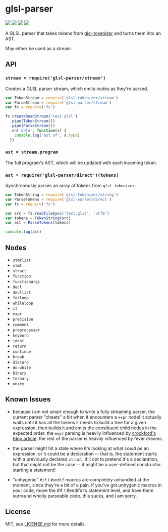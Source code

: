# glsl-parser

![](http://img.shields.io/badge/stability-stable-green.svg?style=flat)
![](http://img.shields.io/npm/v/glsl-parser.svg?style=flat)
![](http://img.shields.io/npm/dm/glsl-parser.svg?style=flat)
![](http://img.shields.io/npm/l/glsl-parser.svg?style=flat)

A GLSL parser that takes tokens from
[glsl-tokenizer](http://github.com/stackgl/glsl-tokenizer) and turns them into
an AST.

May either be used as a stream

## API

### `stream = require('glsl-parser/stream')`

Creates a GLSL parser stream, which emits nodes as they're parsed.

``` javascript
var TokenStream = require('glsl-tokenizer/stream')
var ParseStream = require('glsl-parser/stream')
var fs = require('fs')

fs.createReadStream('test.glsl')
  .pipe(TokenStream())
  .pipe(ParseStream())
  .on('data', function(x) {
    console.log('ast of', x.type)
  })
```

### `ast = stream.program`

The full program's AST, which will be updated with each incoming token.

### `ast = require('glsl-parser/direct')(tokens)`

Synchronously parses an array of tokens from `glsl-tokenizer`.

``` javascript
var TokenString = require('glsl-tokenizer/string')
var ParseTokens = require('glsl-parser/direct')
var fs = require('fs')

var src = fs.readFileSync('test.glsl', 'utf8')
var tokens = TokenString(src)
var ast = ParseTokens(tokens)

console.log(ast)
```

## Nodes

* `stmtlist`
* `stmt`
* `struct`
* `function`
* `functionargs`
* `decl`
* `decllist`
* `forloop`
* `whileloop`
* `if`
* `expr`
* `precision`
* `comment`
* `preprocessor`
* `keyword`
* `ident`
* `return`
* `continue`
* `break`
* `discard`
* `do-while`
* `binary`
* `ternary`
* `unary`

## Known Issues

* because i am not smart enough to write a fully streaming parser, the current parser "cheats" a bit when it encounters a `expr` node! it actually waits until it has all the tokens it needs to build a tree for a given expression, then builds it and emits the constituent child nodes in the expected order. the `expr` parsing is heavily influenced by [crockford's tdop article](http://javascript.crockford.com/tdop/tdop.html). the rest of the parser is heavily influenced by fever dreams.

* the parser might hit a state where it's looking at what *could be* an expression, or it could be a declaration --
that is, the statement starts with a previously declared `struct`. it'll opt to pretend it's a declaration, but that
might not be the case -- it might be a user-defined constructor starting a statement!

* "unhygenic" `#if` / `#endif` macros are completely unhandled at the moment, since they're a bit of a pain.
if you've got unhygenic macros in your code, move the #if / #endifs to statement level, and have them surround
wholly parseable code. this sucks, and i am sorry.

## License

MIT, see [LICENSE.md](LICENSE.md) for more details.
